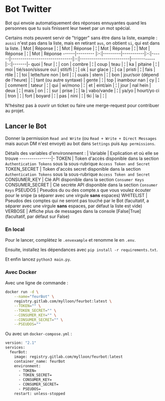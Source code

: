 # Bot Twitter

Bot qui envoie automatiquement des réponses ennuyantes quand les personnes que tu suis finissent leur tweet par un mot spécial.

Certains mots peuvent servir de "trigger" sans être dans la liste, example : `aussi` n'est pas dans la liste, mais en retirant `aus`, on obtient `si`, qui est dans la liste.
| Mot | Réponse    | ¦ | Mot     | Réponse   | ¦ | Mot  | Réponse                       | ¦ | Mot                     | Réponse    | ¦ | Mot   | Réponse
------|---------   |:-:|---------|-----------|:-:|------|-------------------------------|:-:|-------------------------|------------|:-:|-------|-
quoi  | feur       | ¦ | con     | combre    | ¦ | coup | teau                          | ¦ | ka                      | pitaine    | ¦ | moi   | tié/sson/sissure
oui   | stiti/fi   | ¦ | ok      | sur glace | ¦ | ca   | pristi                        | ¦ | fais                    | rtile      | ¦ | toi   | lette/ture
non   | bril       | ¦ | ouais   | stern     | ¦ | bon  | jour/soir (dépend de l'heure) | ¦ | tant (ou autre syntaxe) | gente      | ¦ | top   | inambour
nan   | cy         | ¦ | comment | tateur    | ¦ | qui  | wi/mono                       | ¦ | et                      | eint/ain   | ¦ | jour  | nal
hein  | deux       | ¦ | mais    | on        | ¦ | sur  | prise                         | ¦ | la                      | vabo/vande | ¦ | ya/yo | hourt/yo
ci    | tron       | ¦ | fort    | boyard    | ¦ | pas  | nini                          | ¦ | tki                     | la         | ¦ |

N'hésitez pas à ouvrir un ticket ou faire une merge-request pour contribuer au projet.

## Lancer le Bot

Donner la permission `Read and Write` (ou `Read + Write + Direct Messages` mais aucun DM n'est envoyé) au bot dans `Settings` puis `App permissions`.

Détails des variables d'environnement :
| Variable      | Explication et où elle se trouve
----------------|-
TOKEN           | Token d'accès disponible dans la section `Authentication Tokens` sous la sous-rubrique `Access Token and Secret`
TOKEN_SECRET    | Token d'accès secret disponible dans la section `Authentication Tokens` sous la sous-rubrique `Access Token and Secret`
CONSUMER_KEY    | Clé API disponible dans la section `Consumer Keys`
CONSUMER_SECRET | Clé secrète API disponible dans la section `Consumer Keys`
PSEUDOS         | Pseudos du ou des compte.s que vous voulez écouter pour le snipe (a séparer avec une virgule **sans** espaces)
WHITELIST       | Pseudos des comptes qui ne seront pas touché par le Bot (facultatif, a séparer avec une virgule **sans** espaces, par défaut la liste est vide)
VERBOSE         | Affiche plus de messages dans la console [False\|True] (facultatif, par défaut sur False)

### En local

Pour le lancer, complètez le `.envexample` et renomme le en `.env`.

Ensuite, installez les dépendances avec `pip install -r requirements.txt`.

Et enfin lancez `python3 main.py`.

### Avec Docker

Avec une ligne de commande :
```bash
docker run -d \
    --name="feurBot" \
    registry.gitlab.com/mylloon/feurbot:latest \
    --TOKEN="" \
    --TOKEN_SECRET="" \
    --CONSUMER_KEY="" \
    --CONSUMER_SECRET="" \
    --PSEUDOS=""
```
Ou avec un `docker-compose.yml` :
```bash
version: "2.1"
services:
  feurBot:
    image: registry.gitlab.com/mylloon/feurbot:latest
    container_name: feurBot
    environment:
      - TOKEN=
      - TOKEN_SECRET=
      - CONSUMER_KEY=
      - CONSUMER_SECRET=
      - PSEUDOS=
    restart: unless-stopped
```
